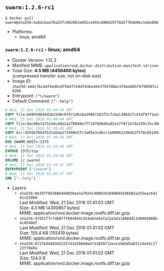 ## `swarm:1.2.6-rc1`

```console
$ docker pull swarm@sha256:bebdcbaa76a25fc602062e892ce491c600d29778a5f764b0bc1ebe89637fb78f
```

-	Platforms:
	-	linux; amd64

### `swarm:1.2.6-rc1` - linux; amd64

-	Docker Version: 1.12.3
-	Manifest MIME: `application/vnd.docker.distribution.manifest.v2+json`
-	Total Size: **4.5 MB (4456400 bytes)**  
	(compressed transfer size, not on-disk size)
-	Image ID: `sha256:e6dc7bc44f4edbc8f56477e94f43be4eb3793f8bbc5f6edd05f0790587cc62b6`
-	Entrypoint: `["\/swarm"]`
-	Default Command: `["--help"]`

```dockerfile
# Wed, 21 Dec 2016 01:40:44 GMT
COPY file:b89958844d2b25d0c97971d6c6a39667263f2cfcba1346d1fc41df9771e24ce0 in /swarm 
# Wed, 21 Dec 2016 01:40:44 GMT
COPY file:4ac98efa752a9c4de2a2f0048e77f1978d6d4ad2ce7f4f147da339c35c380e81 in /etc/ssl/certs/ca-certificates.crt 
# Wed, 21 Dec 2016 01:40:45 GMT
COPY dir:d556676b4fb31ddaa271490e57c3a85e3c4bcc1e809b22d64b2f570c05149a22 in /tmp 
# Wed, 21 Dec 2016 01:40:46 GMT
ENV SWARM_HOST=:2375
# Wed, 21 Dec 2016 01:40:46 GMT
EXPOSE 2375/tcp
# Wed, 21 Dec 2016 01:40:46 GMT
VOLUME [/.swarm]
# Wed, 21 Dec 2016 01:40:47 GMT
ENTRYPOINT ["/swarm"]
# Wed, 21 Dec 2016 01:40:47 GMT
CMD ["--help"]
```

-	Layers:
	-	`sha256:0e197f663b8b4e6036ee1a7024c4006341b98b8d3d6882a255eac64241cb389d`  
		Last Modified: Wed, 21 Dec 2016 01:41:03 GMT  
		Size: 4.3 MB (4300857 bytes)  
		MIME: application/vnd.docker.image.rootfs.diff.tar.gzip
	-	`sha256:97051ffcf460fff8949d4c924a65e8afa12e3d11d40dd11d8092068b4c0540df`  
		Last Modified: Wed, 21 Dec 2016 01:41:02 GMT  
		Size: 155.4 KB (155419 bytes)  
		MIME: application/vnd.docker.image.rootfs.diff.tar.gzip
	-	`sha256:8727bd4483d22257d3a5b6b0a4731039712ece19ddd5ab5114e43c1722f70e0a`  
		Last Modified: Wed, 21 Dec 2016 01:41:02 GMT  
		Size: 124.0 B  
		MIME: application/vnd.docker.image.rootfs.diff.tar.gzip
